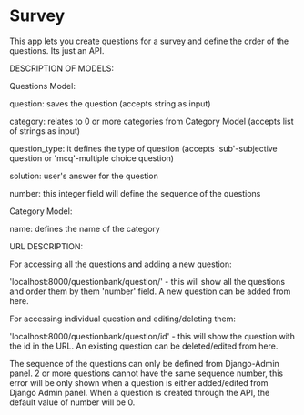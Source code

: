 # Survey
This app lets you create questions for a survey and define the order of the questions. Its just an API.

DESCRIPTION OF MODELS:

Questions Model:

question: saves the question (accepts string as input)

category: relates to 0 or more categories from Category Model (accepts list of strings as input)

question_type: it defines the type of question (accepts 'sub'-subjective question or 'mcq'-multiple choice question)

solution: user's answer for the question

number: this integer field will define the sequence of the questions

Category Model:

name: defines the name of the category

URL DESCRIPTION:

For accessing all the questions and adding a new question:

'localhost:8000/questionbank/question/' - this will show all the questions and order them by them 'number' field. A new question can be added from here.

For accessing individual question and editing/deleting them:

'localhost:8000/questionbank/question/id' - this will show the question with the id in the URL. An existing question can be deleted/edited from here.

The sequence of the questions can only be defined from Django-Admin panel. 2 or more questions cannot have the same sequence number, this error will be only shown when a question is either added/edited from Django Admin panel. When a question is created through the API, the default value of number will be 0.
